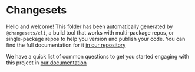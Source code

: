 # Changesets
   
   
Hello and welcome! This folder has been automatically generated by `@changesets/cli`, a build tool that works
with multi-package repos, or single-package repos to help you version and publish your code. You can
find the full documentation for it [in our repository](https://github.com/changesets/changesets)
 
We have a quick list of common questions to get you started engaging with this project in
[our documentation](https://github.com/changesets/changesets/blob/main/docs/common-questions.md)
